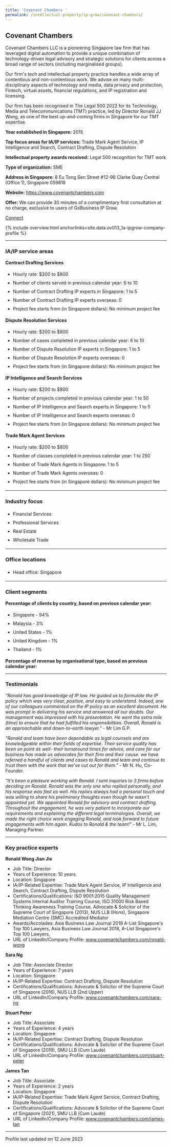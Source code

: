 ```yaml
---
title: 'Covenant Chambers '
permalink: /intellectual-property/ip-grow/covenant-chambers/
---
```


## Covenant Chambers 

Covenant Chambers LLC is a pioneering Singapore law firm that has leveraged digital automation to provide a unique combination of technology-driven legal advisory and strategic solutions for clients across a broad range of sectors (including marginalised groups).

Our firm's tech and intellectual property practice handles a wide array of contentious and non-contentious work. We advise on many multi-disciplinary aspects of technology and media, data privacy and protection, Fintech, virtual assets, financial regulations, and IP registration and licensing.

Our firm has been recognised in The Legal 500 2022 for its Technology, Media and Telecommunications (TMT) practice, led by Director Ronald JJ Wong, as one of the best up-and-coming firms in Singapore for our TMT expertise.

<b>Year established in Singapore:</b> 2015

<b>Top focus areas for IA/IP services:</b> Trade Mark Agent Service, IP Intelligence and Search, Contract Drafting, Dispute Resolution

<b>Intellectual property awards received:</b> Legal 500 recognition for TMT work

<b>Type of organization:</b> SME

<b>Address in Singapore:</b> 8 Eu Tong Sen Street #12-96 Clarke Quay Central (Office 1), Singapore 059818

<b>Website:</b> <a href='https://www.covenantchambers.com'>https://www.covenantchambers.com</a>

<b>Offer:</b> We can provide 30 minutes of a complimentary first consultation at no charge, exclusive to users of GoBusiness IP Grow.

<a class='btn' href='https://form.gov.sg/6433d5e371de0a0011808971' target='_blank' rel='noopener'>Connect</a>

{% include overview.html anchorlinks=site.data.ov013_1a-ipgrow-company-profile %}

---
<a name='ip-related-service-areas'></a>
### IA/IP service areas

**Contract Drafting Services**

<ul>
<li style='line-height: 27px; margin: 0px 0px !important'>Hourly rate:  $200 to $800</li>
<li style='line-height: 27px; margin: 0px 0px !important'>Number of clients served in previous calendar year: 6 to 10</li>
<li style='line-height: 27px; margin: 0px 0px !important'>Number of Contract Drafting IP experts in Singapore: 1 to 5</li>
<li style='line-height: 27px; margin: 0px 0px !important'>Number of Contract Drafting IP experts overseas: 0</li>
<li style='line-height: 27px; margin: 0px 0px !important'>Project fee starts from (in Singapore dollars): No minimum project fee</li>
</ul>

**Dispute Resolution Services**

<ul>
<li style='line-height: 27px; margin: 0px 0px !important'>Hourly rate:  $200 to $800</li>
<li style='line-height: 27px; margin: 0px 0px !important'>Number of cases completed in previous calendar year: 6 to 10</li>
<li style='line-height: 27px; margin: 0px 0px !important'>Number of Dispute Resolution IP experts in Singapore: 1 to 5</li>
<li style='line-height: 27px; margin: 0px 0px !important'>Number of Dispute Resolution IP experts overseas: 0</li>
<li style='line-height: 27px; margin: 0px 0px !important'>Project fee starts from (in Singapore dollars):  No minimum project fee</li>
</ul>

**IP Intelligence and Search Services**

<ul>
<li style='line-height: 27px; margin: 0px 0px !important'>Hourly rate:  $200 to $800</li>
<li style='line-height: 27px; margin: 0px 0px !important'>Number of projects completed in previous calendar year: 1 to 50</li>
<li style='line-height: 27px; margin: 0px 0px !important'>Number of IP Intelligence and Search experts in Singapore: 1 to 5</li>
<li style='line-height: 27px; margin: 0px 0px !important'>Number of IP Intelligence and Search experts overseas: 0</li>
<li style='line-height: 27px; margin: 0px 0px !important'>Project fee starts from (in Singapore dollars):  No minimum project fee</li>
</ul>

**Trade Mark Agent Services**

<ul>
<li style='line-height: 27px; margin: 0px 0px !important'>Hourly rate:  $200 to $800</li>
<li style='line-height: 27px; margin: 0px 0px !important'>Number of classes completed in previous calendar year: 1 to 250</li>
<li style='line-height: 27px; margin: 0px 0px !important'>Number of Trade Mark Agents in Singapore: 1 to 5</li>
<li style='line-height: 27px; margin: 0px 0px !important'>Number of Trade Mark Agents overseas: 0</li>
<li style='line-height: 27px; margin: 0px 0px !important'>Project fee starts from (in Singapore dollars):  No minimum project fee</li>
</ul>

---
<a name='industry-focus'></a>
### Industry focus

<ul><li style='line-height: 27px; margin: 0px 0px !important'> Financial Services</li><li style='line-height: 27px; margin: 0px 0px !important'>Professional Services</li><li style='line-height: 27px; margin: 0px 0px !important'>Real Estate</li><li style='line-height: 27px; margin: 0px 0px !important'>Wholesale Trade</li></ul>

---
<a name='office-locations'></a>
### Office locations

<ul><li style='line-height: 27px; margin: 0px 0px !important'> Head office: Singapore</li></ul>

---
<a name='client-segments'></a>
### Client segments

**Percentage of clients by country, based on previous calendar year:**

<ul><li style='line-height: 27px; margin: 0px 0px !important'> Singapore - 94%	</li><li style='line-height: 27px; margin: 0px 0px !important'>Malaysia - 3%	</li><li style='line-height: 27px; margin: 0px 0px !important'>United States - 1%	</li><li style='line-height: 27px; margin: 0px 0px !important'>United Kingdom - 1%	</li><li style='line-height: 27px; margin: 0px 0px !important'>Thailand - 1%</li></ul>

**Percentage of revenue by organisational type, based on previous calendar year:**

</ul>

---
<a name='testimonials'></a>
### Testimonials

*"Ronald has good knowledge of IP law. He guided us to formulate the IP policy which was very clear, positive, and easy to understand. Indeed, one of our colleagues commented on the IP policy as an excellent document. He was prompt in delivering his service and answered all our doubts. Our management was impressed with his presentation. He went the extra mile (time) to ensure that he had fulfilled his responsibilities. Overall, Ronald is an approachable and down-to-earth lawyer."* - Mr Lim G.P.

*"Ronald and team have been dependable as legal counsels and are knowledgeable within their fields of expertise. Their service quality has been on point as well- their turnaround times for advice, and care for our business has made us advocates for their firm and their cause. we have referred a handful of clients and cases to Ronald and team and continue to trust them with the work that we've cut out for them."* - Mr N. Hu, Co-Founder.

*"It's been a pleasure working with Ronald. I sent inquiries to 3 firms before deciding on Ronald. Ronald was the only one who replied personally, and his response was fast as well. His replies always had a personal touch and was willing to share his preliminary thoughts even though he wasn't appointed yet. We appointed Ronald for advisory and contract drafting. Throughout the engagement, he was very patient to incorporate our requirements and explaining the different legal terminologies. Overall, we made the right choice work engaging Ronald, and look forward to future engagements with him again. Kudos to Ronald & the team!"* - Mr L. Lim, Managing Partner.



---
<a name='key-practice-experts'></a>
### Key practice experts

**Ronald Wong Jian Jie**

- Job Title: Director
- Years of Experience: 10 years
- Location: Singapore
- IA/IP-Related Expertise: Trade Mark Agent Service, IP Intelligence and Search, Contract Drafting, Dispute Resolution
- Certifications/Qualifications: ISO 9001:2015 Quality Management Systems Internal Auditor Training Course, ISO 31000 Risk Based Thinking Awareness Training Course, Advocate & Solicitor of the Supreme Court of Singapore (2013), NUS LLB (Hons), Singapore Mediation Centre (SMC) Accredited Mediator
- Awards/Accolades: Asia Business Law Journal 2019 A-List Singapore's Top 100 Lawyers, Asia Business Law Journal 2018, A-List Singapore's Top 100 Lawyers, 
- URL of LinkedIn/Company Profile: www.covenantchambers.com/ronald-wong

**Sara Ng**

- Job Title: Associate Director
- Years of Experience: 7 years
- Location: Singapore
- IA/IP-Related Expertise: Contract Drafting, Dispute Resolution
- Certifications/Qualifications: Advocate & Solicitor of the Supreme Court of Singapore (2016), NUS LLB (2nd Upper)
- URL of LinkedIn/Company Profile: www.covenantchambers.com/sara-ng

**Stuart Peter**

- Job Title: Associate
- Years of Experience: 4 years
- Location: Singapore
- IA/IP-Related Expertise: Contract Drafting, Dispute Resolution
- Certifications/Qualifications: Advocate & Solicitor of the Supreme Court of Singapore (2019), SMU LLB (Cum Laude)
- URL of LinkedIn/Company Profile: www.covenantchambers.com/stuart-peter

**James Tan**

- Job Title: Associate
- Years of Experience: 2 years
- Location: Singapore
- IA/IP-Related Expertise: Trade Mark Agent Service, Contract Drafting, Dispute Resolution
- Certifications/Qualifications: Advocate & Solicitor of the Supreme Court of Singapore (2021), SMU LLB (Cum Laude)
- URL of LinkedIn/Company Profile: www.covenantchambers.com/james-tan

---
Profile last updated on 12 June 2023
